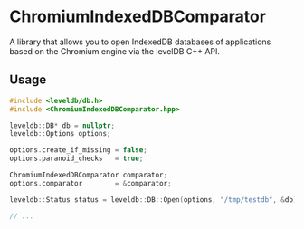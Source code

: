 # ChromiumIndexedDBComparator
A library that allows you to open IndexedDB databases of applications based on the Chromium engine via the levelDB C++ API.

## Usage
```cpp
#include <leveldb/db.h>
#include <ChromiumIndexedDBComparator.hpp>

leveldb::DB* db = nullptr;
leveldb::Options options;

options.create_if_missing = false;
options.paranoid_checks   = true;

ChromiumIndexedDBComparator comparator;
options.comparator        = &comparator;

leveldb::Status status = leveldb::DB::Open(options, "/tmp/testdb", &db);

// ...

```
